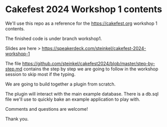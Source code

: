 # Cakefest 2024 Workshop 1 contents

We'll use this repo as a reference for the https://cakefest.org workshop 1 contents.

The finished code is under branch workshop1.

Slides are here > https://speakerdeck.com/steinkel/cakefest-2024-workshop-1 

The file https://github.com/steinkel/cakefest2024/blob/master/step-by-step.md contains the step by step we are going to follow in the workshop session to skip most if the typing.

We are going to build together a plugin from scratch.

The plugin will interact with the main example database. There is a db.sql file we'll use to quickly bake an example application to play with.

Comments and questions are welcome!

Thank you.

